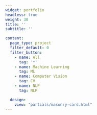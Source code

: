 ```yaml
---
widget: portfolio
headless: true
weight: 30
title: ''
subtitle: ''

content:
  page_type: project
  filter_default: 0
  filter_button:
    - name: All
      tag: '*'
    - name: Machine Learning
      tag: ML
    - name: Computer Vision
      tag: CV
    - name: NLP
      tag: NLP

  design:
    view: "partials/masonry-card.html"
---
```


<style>
  /* Masonry Grid 스타일 */
  .masonry-grid {
    display: grid;
    grid-template-columns: repeat(auto-fill, minmax(500px, 1fr)); /* 카드 최소 너비를 500px로 증가 */
    grid-gap: 32px; /* 카드 간격을 32px로 설정 */
    padding: 32px; /* 그리드의 여백을 32px로 설정 */
  }

  /* Masonry Card 스타일 */
  .masonry-card {
    display: flex;
    flex-direction: column;
    background: #fff;
    border-radius: 10px;
    overflow: hidden;
    box-shadow: 0 4px 16px rgba(0, 0, 0, 0.2); /* 그림자 크기 증가 */
    margin-bottom: 32px; /* 카드 하단 간격 */
    padding: 24px; /* 카드 안의 내용 패딩을 24px로 증가 */
    transition: transform 0.3s ease-in-out;
    font-size: 1.5rem; /* 카드 내부 텍스트 크기를 증가 */
  }

  /* 카드 Hover 시 확대 효과 */
  .masonry-card:hover {
    transform: scale(1.05); /* 호버 시 약간 확대 */
  }

  /* 이미지 스타일 */
  .masonry-card-image {
    width: 100%;
    height: 400px; /* 이미지 높이를 400px로 고정 */
    object-fit: cover;
    margin-bottom: 24px; /* 이미지와 텍스트 사이 간격 */
  }

  /* 카드 내용 스타일 */
  .masonry-card-content {
    padding: 16px;
  }

  /* 제목 스타일 */
  .masonry-card-title {
    font-size: 2rem; /* 제목 크기를 2rem로 증가 */
    margin: 0 0 16px;
  }

  /* 설명 스타일 */
  .masonry-card-summary {
    font-size: 1.25rem; /* 설명 글씨 크기를 1.25rem로 설정 */
    color: #666;
  }
</style>
